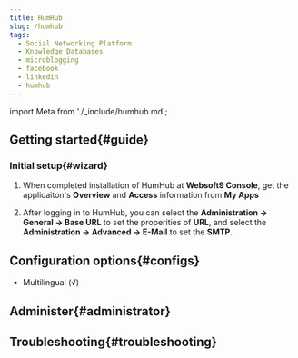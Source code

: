 ```yaml
---
title: HumHub
slug: /humhub
tags:
  - Social Networking Platform
  - Knowledge Databases
  - microblogging
  - facebook
  - linkedin
  - humhub
---
```


import Meta from './_include/humhub.md';

<Meta name="meta" />

## Getting started{#guide}

### Initial setup{#wizard}

1. When completed installation of HumHub at **Websoft9 Console**, get the applicaiton's **Overview** and **Access** information from **My Apps**  

2. After logging in to HumHub, you can select the **Administration -> General -> Base URL** to  set the properities of **URL**, 
and select the **Administration -> Advanced -> E-Mail** to set the **SMTP**. 

## Configuration options{#configs}

- Multilingual (√)

## Administer{#administrator}

## Troubleshooting{#troubleshooting}

